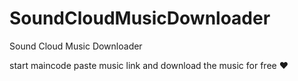 # SoundCloudMusicDownloader
Sound Cloud Music Downloader

start maincode paste music link and download the music for free ♥
